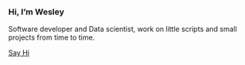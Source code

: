 ### Hi, I’m Wesley

Software developer and Data scientist, work on little scripts and small projects from time to time.

[Say Hi](https://www.linkedin.com/in/wesley-lam-a3983513b/)
